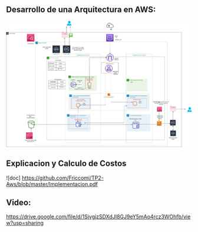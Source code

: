 ## Desarrollo de una Arquitectura en AWS:

![Esta es una imagen](https://github.com/Friccomi/TP2-Aws/blob/master/TP2-AWS.jpg)

## Explicacion y Calculo de Costos

![doc] https://github.com/Friccomi/TP2-Aws/blob/master/Implementacion.pdf

## Video:
  
  https://drive.google.com/file/d/1SjvgjzSDXdJI8GJ9eY5mAo4rcz3WOhfb/view?usp=sharing
